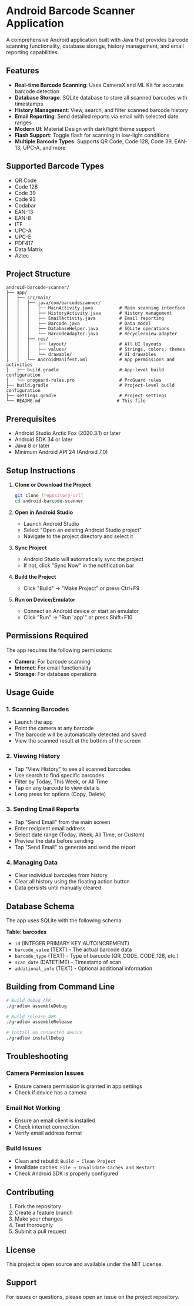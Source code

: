 # Android Barcode Scanner Application

A comprehensive Android application built with Java that provides barcode scanning functionality, database storage, history management, and email reporting capabilities.

## Features

- **Real-time Barcode Scanning**: Uses CameraX and ML Kit for accurate barcode detection
- **Database Storage**: SQLite database to store all scanned barcodes with timestamps
- **History Management**: View, search, and filter scanned barcode history
- **Email Reporting**: Send detailed reports via email with selected date ranges
- **Modern UI**: Material Design with dark/light theme support
- **Flash Support**: Toggle flash for scanning in low-light conditions
- **Multiple Barcode Types**: Supports QR Code, Code 128, Code 39, EAN-13, UPC-A, and more

## Supported Barcode Types

- QR Code
- Code 128
- Code 39
- Code 93
- Codabar
- EAN-13
- EAN-8
- ITF
- UPC-A
- UPC-E
- PDF417
- Data Matrix
- Aztec

## Project Structure

```
android-barcode-scanner/
├── app/
│   ├── src/main/
│   │   ├── java/com/barcodescanner/
│   │   │   ├── MainActivity.java          # Main scanning interface
│   │   │   ├── HistoryActivity.java       # History management
│   │   │   ├── EmailActivity.java         # Email reporting
│   │   │   ├── Barcode.java               # Data model
│   │   │   ├── DatabaseHelper.java        # SQLite operations
│   │   │   └── BarcodeAdapter.java        # RecyclerView adapter
│   │   ├── res/
│   │   │   ├── layout/                    # All UI layouts
│   │   │   ├── values/                    # Strings, colors, themes
│   │   │   └── drawable/                  # UI drawables
│   │   └── AndroidManifest.xml            # App permissions and activities
│   ├── build.gradle                       # App-level build configuration
│   └── proguard-rules.pro                 # ProGuard rules
├── build.gradle                           # Project-level build configuration
├── settings.gradle                        # Project settings
└── README.md                             # This file
```

## Prerequisites

- Android Studio Arctic Fox (2020.3.1) or later
- Android SDK 34 or later
- Java 8 or later
- Minimum Android API 24 (Android 7.0)

## Setup Instructions

1. **Clone or Download the Project**
   ```bash
   git clone [repository-url]
   cd android-barcode-scanner
   ```

2. **Open in Android Studio**
   - Launch Android Studio
   - Select "Open an existing Android Studio project"
   - Navigate to the project directory and select it

3. **Sync Project**
   - Android Studio will automatically sync the project
   - If not, click "Sync Now" in the notification bar

4. **Build the Project**
   - Click "Build" → "Make Project" or press Ctrl+F9

5. **Run on Device/Emulator**
   - Connect an Android device or start an emulator
   - Click "Run" → "Run 'app'" or press Shift+F10

## Permissions Required

The app requires the following permissions:
- **Camera**: For barcode scanning
- **Internet**: For email functionality
- **Storage**: For database operations

## Usage Guide

### 1. Scanning Barcodes
- Launch the app
- Point the camera at any barcode
- The barcode will be automatically detected and saved
- View the scanned result at the bottom of the screen

### 2. Viewing History
- Tap "View History" to see all scanned barcodes
- Use search to find specific barcodes
- Filter by Today, This Week, or All Time
- Tap on any barcode to view details
- Long press for options (Copy, Delete)

### 3. Sending Email Reports
- Tap "Send Email" from the main screen
- Enter recipient email address
- Select date range (Today, Week, All Time, or Custom)
- Preview the data before sending
- Tap "Send Email" to generate and send the report

### 4. Managing Data
- Clear individual barcodes from history
- Clear all history using the floating action button
- Data persists until manually cleared

## Database Schema

The app uses SQLite with the following schema:

**Table: barcodes**
- `id` (INTEGER PRIMARY KEY AUTOINCREMENT)
- `barcode_value` (TEXT) - The actual barcode data
- `barcode_type` (TEXT) - Type of barcode (QR_CODE, CODE_128, etc.)
- `scan_date` (DATETIME) - Timestamp of scan
- `additional_info` (TEXT) - Optional additional information

## Building from Command Line

```bash
# Build debug APK
./gradlew assembleDebug

# Build release APK
./gradlew assembleRelease

# Install on connected device
./gradlew installDebug
```

## Troubleshooting

### Camera Permission Issues
- Ensure camera permission is granted in app settings
- Check if device has a camera

### Email Not Working
- Ensure an email client is installed
- Check internet connection
- Verify email address format

### Build Issues
- Clean and rebuild: `Build → Clean Project`
- Invalidate caches: `File → Invalidate Caches and Restart`
- Check Android SDK is properly configured

## Contributing

1. Fork the repository
2. Create a feature branch
3. Make your changes
4. Test thoroughly
5. Submit a pull request

## License

This project is open source and available under the MIT License.

## Support

For issues or questions, please open an issue on the project repository.
